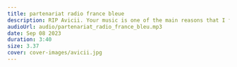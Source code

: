 ```yaml
---
title: partenariat radio france bleue
description: RIP Avicii. Your music is one of the main reasons that I fell in love with this genre. Thank you for everything you've done.
audioUrl: audio/partenariat_radio_france_bleu.mp3
date: Sep 08 2023
duration: 3:40
size: 3.37
cover: cover-images/avicii.jpg
---
```

